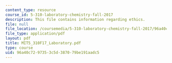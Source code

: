 ```yaml
---
content_type: resource
course_id: 5-310-laboratory-chemistry-fall-2017
description: This file contains information regarding ethics.
file: null
file_location: /coursemedia/5-310-laboratory-chemistry-fall-2017/96a40c7297353c5d387079be191aadc5_MIT5_310F17_Laboratory.pdf
file_type: application/pdf
layout: pdf
title: MIT5_310F17_Laboratory.pdf
type: course
uid: 96a40c72-9735-3c5d-3870-79be191aadc5
---
```

